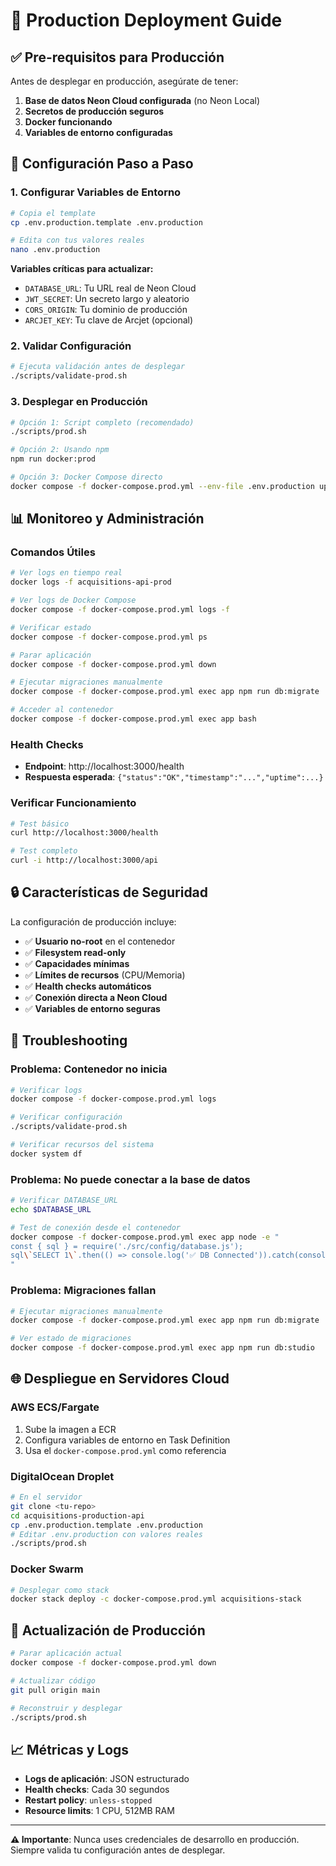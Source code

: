 # 🚀 Production Deployment Guide

## ✅ Pre-requisitos para Producción

Antes de desplegar en producción, asegúrate de tener:

1. **Base de datos Neon Cloud configurada** (no Neon Local)
2. **Secretos de producción seguros**
3. **Docker funcionando**
4. **Variables de entorno configuradas**

## 🔧 Configuración Paso a Paso

### 1. Configurar Variables de Entorno

```bash
# Copia el template
cp .env.production.template .env.production

# Edita con tus valores reales
nano .env.production
```

**Variables críticas para actualizar:**

- `DATABASE_URL`: Tu URL real de Neon Cloud
- `JWT_SECRET`: Un secreto largo y aleatorio
- `CORS_ORIGIN`: Tu dominio de producción
- `ARCJET_KEY`: Tu clave de Arcjet (opcional)

### 2. Validar Configuración

```bash
# Ejecuta validación antes de desplegar
./scripts/validate-prod.sh
```

### 3. Desplegar en Producción

```bash
# Opción 1: Script completo (recomendado)
./scripts/prod.sh

# Opción 2: Usando npm
npm run docker:prod

# Opción 3: Docker Compose directo
docker compose -f docker-compose.prod.yml --env-file .env.production up -d --build
```

## 📊 Monitoreo y Administración

### Comandos Útiles

```bash
# Ver logs en tiempo real
docker logs -f acquisitions-api-prod

# Ver logs de Docker Compose
docker compose -f docker-compose.prod.yml logs -f

# Verificar estado
docker compose -f docker-compose.prod.yml ps

# Parar aplicación
docker compose -f docker-compose.prod.yml down

# Ejecutar migraciones manualmente
docker compose -f docker-compose.prod.yml exec app npm run db:migrate

# Acceder al contenedor
docker compose -f docker-compose.prod.yml exec app bash
```

### Health Checks

- **Endpoint**: http://localhost:3000/health
- **Respuesta esperada**: `{"status":"OK","timestamp":"...","uptime":...}`

### Verificar Funcionamiento

```bash
# Test básico
curl http://localhost:3000/health

# Test completo
curl -i http://localhost:3000/api
```

## 🔒 Características de Seguridad

La configuración de producción incluye:

- ✅ **Usuario no-root** en el contenedor
- ✅ **Filesystem read-only**
- ✅ **Capacidades mínimas**
- ✅ **Límites de recursos** (CPU/Memoria)
- ✅ **Health checks automáticos**
- ✅ **Conexión directa a Neon Cloud**
- ✅ **Variables de entorno seguras**

## 🚨 Troubleshooting

### Problema: Contenedor no inicia

```bash
# Verificar logs
docker compose -f docker-compose.prod.yml logs

# Verificar configuración
./scripts/validate-prod.sh

# Verificar recursos del sistema
docker system df
```

### Problema: No puede conectar a la base de datos

```bash
# Verificar DATABASE_URL
echo $DATABASE_URL

# Test de conexión desde el contenedor
docker compose -f docker-compose.prod.yml exec app node -e "
const { sql } = require('./src/config/database.js');
sql\`SELECT 1\`.then(() => console.log('✅ DB Connected')).catch(console.error);
"
```

### Problema: Migraciones fallan

```bash
# Ejecutar migraciones manualmente
docker compose -f docker-compose.prod.yml exec app npm run db:migrate

# Ver estado de migraciones
docker compose -f docker-compose.prod.yml exec app npm run db:studio
```

## 🌐 Despliegue en Servidores Cloud

### AWS ECS/Fargate

1. Sube la imagen a ECR
2. Configura variables de entorno en Task Definition
3. Usa el `docker-compose.prod.yml` como referencia

### DigitalOcean Droplet

```bash
# En el servidor
git clone <tu-repo>
cd acquisitions-production-api
cp .env.production.template .env.production
# Editar .env.production con valores reales
./scripts/prod.sh
```

### Docker Swarm

```bash
# Desplegar como stack
docker stack deploy -c docker-compose.prod.yml acquisitions-stack
```

## 🔄 Actualización de Producción

```bash
# Parar aplicación actual
docker compose -f docker-compose.prod.yml down

# Actualizar código
git pull origin main

# Reconstruir y desplegar
./scripts/prod.sh
```

## 📈 Métricas y Logs

- **Logs de aplicación**: JSON estructurado
- **Health checks**: Cada 30 segundos
- **Restart policy**: `unless-stopped`
- **Resource limits**: 1 CPU, 512MB RAM

---

**⚠️ Importante**: Nunca uses credenciales de desarrollo en producción. Siempre valida tu configuración antes de desplegar.
